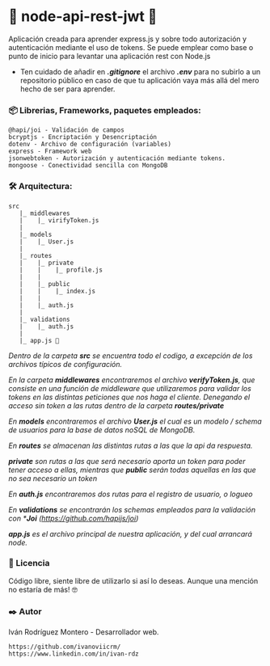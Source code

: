 # 🚀 node-api-rest-jwt 🚀

Aplicación creada para aprender express.js y sobre todo autorización y autenticación mediante el uso de tokens.
Se puede emplear como base o punto de inicio para levantar una aplicación rest con Node.js

* Ten cuidado de añadir en ***.gitignore*** el archivo ***.env*** para no subirlo a un repositorio público en caso de que tu aplicación vaya más allá del mero hecho de ser para aprender.


### 📦 Librerias, Frameworks, paquetes empleados:

```
@hapi/joi - Validación de campos
bcryptjs - Encriptación y Desencriptación
dotenv - Archivo de configuración (variables)
express - Framework web
jsonwebtoken - Autorización y autenticación mediante tokens.
mongoose - Conectividad sencilla con MongoDB
```


### 🛠️ Arquitectura:

```
src
   |_ middlewares
   |    |_ virifyToken.js
   |
   |_ models
   |    |_ User.js
   |
   |_ routes
   |    |_ private
   |    |    |_ profile.js
   |    |
   |    |_ public
   |    |    |_ index.js
   |    |
   |    |_ auth.js
   |
   |_ validations
   |    |_ auth.js
   |
   |_ app.js 📌
```

_Dentro de la carpeta ***src*** se encuentra todo el codigo, a excepción de los archivos típicos de configuración._

_En la carpeta ***middlewares*** encontraremos el archivo ***verifyToken.js***, que consiste en una función de middleware que utilizaremos para validar los tokens en las distintas peticiones que nos haga el cliente. Denegando el acceso sin token a las rutas dentro de la carpeta ***routes/private***_

_En ***models*** encontraremos el archivo ***User.js*** el cual es un modelo / schema de usuarios para la base de datos noSQL de MongoDB._

_En ***routes*** se almacenan las distintas rutas a las que la api da respuesta._

_***private*** son rutas a las que será necesario aporta un token para poder tener acceso a ellas, mientras que ***public*** serán todas aquellas en las que no sea necesario un token_

_En ***auth.js*** encontraremos dos rutas para el registro de usuario, o logueo_

_En ***validations*** se encontrarán los schemas empleados para la validación con ***Joi** (https://github.com/hapijs/joi)_

_***app.js*** es el archivo principal de nuestra aplicación, y del cual arrancará node._

### 📄 Licencia 
Código libre, siente libre de utilizarlo si así lo deseas. Aunque una mención no estaría de más! 🤓

### ✒️ Autor
Iván Rodríguez Montero - Desarrollador web.
```
https://github.com/ivanoviicrm/
https://www.linkedin.com/in/ivan-rdz
```
